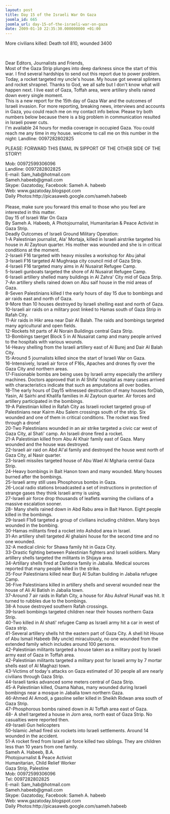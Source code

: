 ```yaml
---
layout: post
title: Day 15 of the Israeli War On Gaza
joomla_id: 665
joomla_url: day-15-of-the-israeli-war-on-gaza
date: 2009-01-10 22:35:30.000000000 +01:00
---
```

More civilians killed: Death toll 810, wounded 3400 <br />
<p> </p>
<p />

</p>
<p>Dear Editors, Journalists and Friends,<br />Most of the Gaza Strip plunges into deep darkness since the start of this war. I find several hardships to send out this report due to power problem. Today, a rocket targeted my uncle's house. My house got several splinters and rocket shrapnel. Thanks to God, we all safe but I don't know what will happen next. I live east of Gaza, Toffah area, were artillery shells rained down every single moment.<br />This is a new report for the 15th day of Gaza War and the outcomes of Israeli invasion. For more reporting, breaking news, interviews and accounts in Gaza, you could reach me on my contact info below. Please try both numbers below because there is a big problem in communication resulted in Israeli power cuts.<br />I'm available 24 hours for media coverage in occupied Gaza. You could reach me any time in my house. welcome to call me on this number in the night: Landline: 0097282802825</p>
<p>PLEASE: FORWARD THIS EMAIL IN SIPPORT OF THE OTHER SIDE OF THE STORY!</p>
<p>Mob: 00972599306096<br />Landline: 0097282802825<br />E-mail: Sam_hab@hotmail.com<br />Sameh.habeeb@gmail.com<br />Skype: Gazatoday, Facebook: Sameh A. habeeb<br />Web: www.gazatoday.blogspot.com<br />Daily Photos:http://picasaweb.google.com/sameh.habeeb<br /><br />Please, make sure you forward this email to those who you feel are interested in this matter.<br />Day 15 of Israeli War On Gaza <br />By Sameh A. Habeeb, A Photojournalist, Humanitarian & Peace Activist in Gaza Strip.<br />Deadly Outcomes of Israeli Ground Military Operation:<br />1-A Palestinian journalist, Ala' Mortaja, killed in Israeli airstrike targeted his house in Al Zaytoun quarter. His mother was wounded and she is in critical conditions at the moment.<br />2-Israeli F16 targeted with heavy missiles a workshop for Abu jahal <br />3-Israeli F16 targeted Al Mughraqa city council mid of Gaza Strip.<br />4-Israeli F16 targeted many aims in Al Nusairat Refugee Camp.<br />5-Israeli gunboats targeted the shore of Al Nusairat Refugee Camp.<br />6-Israeli artillery shelled many buildings in Al Zahra' City mid of Gaza Strip.<br />7-An artillery shells rained down on Abu saif house in the mid areas of Gaza.<br />8-Seven Palestinians killed I the early hours of day 15 due to bombings and air raids east and north of Gaza.<br />9-More than 10 houses destroyed by Israeli shelling east and north of Gaza.<br />10-Israeli air raids on a military post linked to Hamas south of Gaza Strip in Rafah City.<br />11-Air raids in Hikr area near Dair Al Balah. The raids and bombings targeted many agricultural and open fields.<br />12-Rockets hit parts of Al Norain Buildings central Gaza Strip. <br />13-Bombings taerget Block 5 in Al Nusairat camp and many people arrived to the hospitals with various wounds.<br />14-Heavy shelling from the Israeli artillery east of Al Burej and Dair Al Balah City.<br />15-Around 5 journalists killed since the start of Israeli War on Gaza.<br />16-Intensively, Israeli air force of F16s, Apaches and drones fly over the Gaza City and northern areas.<br />17-Fissionable bombs are being uses by Israeli army especially the artillery machines. Doctors approved that in Al Shifa' hospital as many cases arrived with characteristics indicate that such as amputations all over bodies. <br />18-The early hours of Day15 witnessed destruction of many houses forDiab, Yasin, Al Sairhi and Khalifa families in Al Zaytoun quarter. Air forces and artillery participated in the bombings. <br />19-A Palestinian killed in Rafah City as Israeli rocket targeted group of Palestinians near Kairm Abu Salem crossings south of the strip. Six wounded and one of them in critical conditions. The rocket was fired through a drone!<br />20-Two Palestinians wounded in an air strike targeted a civic car west of Gaza City, al Shati' camp. An Israeli drone fired a rocket.<br />21-A Palestinian killed from Abu Al Khair family east of Gaza. Many wounded and the house was destroyed.<br />22-Israeli air raid on Abd Al'al family and destroyed the house west north of Gaza City, al Nasir quarter.<br />23-Israeli missiles targeted house of Abu Wael Al Mgharia central Gaza Strip.<br />24-Heavy bombings in Bait Hanon town and many wounded. Many houses burned after the bombings.<br />25-Israeli army still uses Phosphorus bombs in Gaza.<br />26-Local radio stations broadcasted a set of instructions in protection of strange gases they think Israeli army is using. <br />27-Israeli air force drop thousands of leaflets warning the civilians of a massive escalation sooner. <br />28- Many shells rained down in Abd Rabu area in Bait Hanon. Eight people killed in the bombings.<br />29-Israeli F1s6 targeted a group of civilians including children. Many boys wounded in the bombing.<br />30-Hamas militants fired a rocket into Ashdod area in Israel.<br />31-An artillery shell targeted Al ghalaini house for the second time and no one wounded. <br />32-A medical clinic for Shawa family hit in Gaza City.<br />33-Drastic fighting between Palestinian fighters and Israeli soldiers. Many artillery shells targeted the militants in Shijaya area. <br />34-Artillary shells fired at Dardona family in Jabalia. Medical sources reported that many people killed in the strike.<br />35-Four Palestinians killed near Burj Al Sultan building in Jabalia refugee Camp.<br />36-Five Palestinians killed in artillery shells and several wounded near the house of Ali Al Batish in Jabalia town.<br />37-Around 7 air raids in Rafah City, a house for Abu Ashraf Hunaif was hit. It turned to rubbles due to the bombings.<br />38-A house destroyed southern Rafah crossings.<br />39-Israeli bombings targeted children near their houses northern Gaza Strip.<br />40-Two killed in Al shati' refugee Camp as Israeli army hit a car in west of Gaza strip. <br />41-Several artillery shells hit the eastern part of Gaza City. A shell hit House of Abu Ismail Habeeb (My uncle) miraculously, no one wounded from the extended family which includes around 100 persons.<br />42-Palestinian militants targeted a house taken as a military post by Israeli army east of Gaza in Toffah area.<br />42-Palestinian militants targeted a military post for Israeli army by 7 mortar shells east of Al Maghazi town.<br />43-Victims of today's attacks on Gaza estimated of 30 people all are nearly civilians through Gaza Strip.<br />44-Israeli tanks advanced some meters central of Gaza Strip.<br />45-A Palestinian killed, Osama Nahas, many wounded during Israeli bombings near a mosque in Jabalia town northern Gaza.<br />46-Ahmed Al Amodi, a gasoline seller killed in Sheikh Ridwan area south of Gaza Strip.<br />47-Phosphorous bombs rained down in Al Toffah area east of Gaza.<br />48- A shell targeted a house in Jorn area, north east of Gaza Strip. No casualties were reported then.<br />49-Israeli Gun helicopters<br />50-Islamic Jehad fired six rockets into Israeli settlements. Around 14 wounded in the accident. <br />51-A rocket fired from Israeli air force killed two siblings. They are children less than 10 years from one family. <br />Sameh A. Habeeb, B.A.<br />Photojournalist & Peace Activist<br />Humanitarian, Child Relief Worker<br />Gaza Strip, Palestine<br />Mob: 00972599306096<br />Tel: 0097282802825<br />E-mail: Sam_hab@hotmail.com<br />Sameh.habeeb@gmail.com<br />Skype: Gazatoday, Facebook: Sameh A. habeeb<br />Web: www.gazatoday.blogspot.com<br />Daily Photos:http://picasaweb.google.com/sameh.habeeb</p>
<p> </p>
